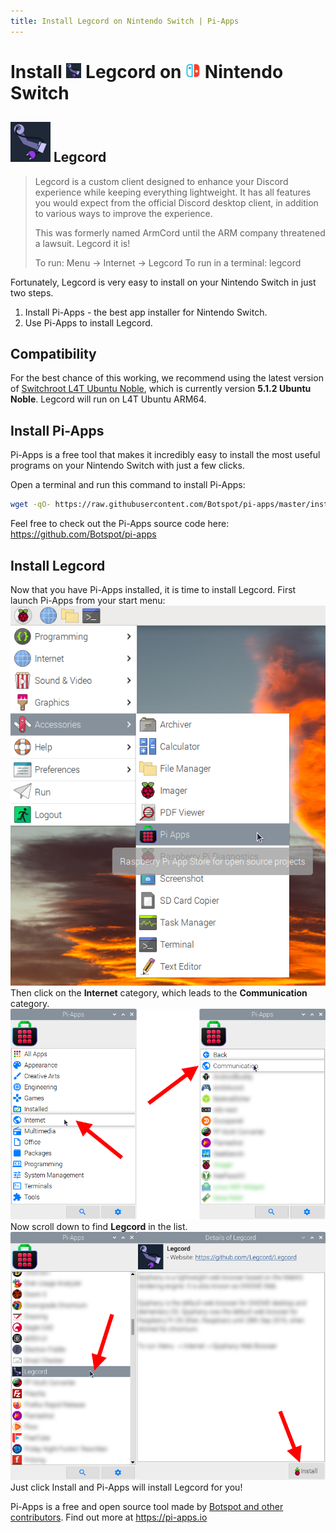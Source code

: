 ```yaml
---
title: Install Legcord on Nintendo Switch | Pi-Apps
---
```

<div class="simple-install-content content">

# Install <img src="/img/app-icons/Legcord/icon-64.png" height=24> Legcord on <img src=/img/other-icons/switch-icon.svg height=24> Nintendo Switch

## <img src="/img/app-icons/Legcord/icon-64.png"> Legcord
> Legcord is a custom client designed to enhance your Discord experience while keeping everything lightweight.
> It has all features you would expect from the official Discord desktop client, in addition to various ways to improve the experience.
> 
> This was formerly named ArmCord until the ARM company threatened a lawsuit. Legcord it is!
> 
> To run: Menu -> Internet -> Legcord
> To run in a terminal: legcord

Fortunately, Legcord is very easy to install on your Nintendo Switch in just two steps.
1. Install Pi-Apps - the best app installer for Nintendo Switch.
2. Use Pi-Apps to install Legcord.
</div>
<div class="simple-install-content content">

## Compatibility
For the best chance of this working, we recommend using the latest version of [Switchroot L4T Ubuntu Noble](https://wiki.switchroot.org/wiki/linux/l4t-ubuntu-noble-installation-guide), which is currently version **5.1.2 Ubuntu Noble**.
Legcord will run on L4T Ubuntu ARM64.
</div>
<div class="simple-install-content content">

## Install Pi-Apps

Pi-Apps is a free tool that makes it incredibly easy to install the most useful programs on your Nintendo Switch with just a few clicks.

Open a terminal and run this command to install Pi-Apps:
```bash
wget -qO- https://raw.githubusercontent.com/Botspot/pi-apps/master/install | bash
```
Feel free to check out the Pi-Apps source code here: https://github.com/Botspot/pi-apps
</div>
<div class="simple-install-content content">

## Install Legcord

Now that you have Pi-Apps installed, it is time to install Legcord.
First launch Pi-Apps from your start menu:
<img src="/img/start-menu.png">
Then click on the <b>Internet</b> category, which leads to the <b>Communication</b> category.
<img src="/img/category-selections/Communication.png">
Now scroll down to find <b>Legcord</b> in the list.
<img src="/img/app-icons/Legcord/app-selection.png">
Just click Install and Pi-Apps will install Legcord for you!
</div>
<div class="simple-install-content content">

Pi-Apps is a free and open source tool made by [Botspot and other contributors](/about/#contributors). Find out more at https://pi-apps.io
</div>
